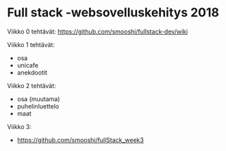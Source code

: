 # Full stack -websovelluskehitys 2018

Viikko 0 tehtävät: https://github.com/smooshi/fullstack-dev/wiki

Viikko 1 tehtävät:
  - osa
  - unicafe
  - anekdootit

Viikko 2 tehtävät:
  - osa (muutama)
  - puhelinluettelo
  - maat

Viikko 3: 
  - https://github.com/smooshi/fullStack_week3
